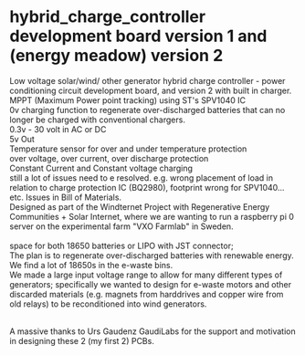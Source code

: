 # hybrid_charge_controller development board version 1 and (energy meadow) version 2 
Low voltage solar/wind/ other generator hybrid charge controller -  power conditioning circuit development board, and version 2 with built in charger. 
<br>MPPT (Maximum Power point tracking) using ST's SPV1040 IC
<br> 0v charging function to regenerate over-discharged batteries that can no longer be charged with conventional chargers. 
<br>0.3v - 30 volt in AC or DC 
<br>5v Out
<br>Temperature sensor for over and under temperature protection
<br> over voltage, over current, over discharge protection
<br> Constant Current and Constant voltage charging
<br>still a lot of issues need to e resolved. e.g. wrong placement of load in relation to charge protection IC (BQ2980), footprint wrong for SPV1040... etc. Issues in Bill of Materials. 
<br>Designed as part of the Windternet Project with Regenerative Energy Communities + Solar Internet, where we are wanting to run a raspberry pi 0 server on the experimental farm "VXO Farmlab" in Sweden. 
<br> <br> space for both 18650 batteries or LIPO with JST connector;
<br> The plan is to regenerate over-discharged batteries with renewable energy. We find a lot of 18650s in the e-waste bins.
<br> We made a large input voltage range to allow for many different types of generators; specifically we wanted to design for e-waste motors and other discarded materials (e.g. magnets from harddrives and copper wire from old relays) to be reconditioned into wind generators. 

<br> A massive thanks to Urs Gaudenz GaudiLabs for the support and motivation in designing these 2 (my first 2) PCBs. 

